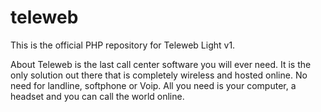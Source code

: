 # teleweb
This is the official PHP repository for Teleweb Light v1.

About
Teleweb is the last call center software you will ever need. It is the only solution out there that is completely wireless and hosted online. No need for landline, softphone or Voip. All you need is your computer, a headset and you can call the world online. 


